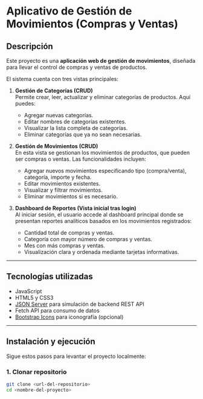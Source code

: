 # Aplicativo de Gestión de Movimientos (Compras y Ventas)

## Descripción

Este proyecto es una **aplicación web de gestión de movimientos**, diseñada para llevar el control de compras y ventas de productos.

El sistema cuenta con tres vistas principales:

1. **Gestión de Categorías (CRUD)**  
   Permite crear, leer, actualizar y eliminar categorías de productos. Aquí puedes:
   - Agregar nuevas categorías.
   - Editar nombres de categorías existentes.
   - Visualizar la lista completa de categorías.
   - Eliminar categorías que ya no sean necesarias.

2. **Gestión de Movimientos (CRUD)**  
   En esta vista se gestionan los movimientos de productos, que pueden ser compras o ventas. Las funcionalidades incluyen:
   - Agregar nuevos movimientos especificando tipo (compra/venta), categoría, importe y fecha.
   - Editar movimientos existentes.
   - Visualizar y filtrar movimientos.
   - Eliminar movimientos si es necesario.

3. **Dashboard de Reportes (Vista inicial tras login)**  
   Al iniciar sesión, el usuario accede al dashboard principal donde se presentan reportes analíticos basados en los movimientos registrados:
   - Cantidad total de compras y ventas.
   - Categoría con mayor número de compras y ventas.
   - Mes con más compras y ventas.
   - Visualización clara y ordenada mediante tarjetas informativas.

---

## Tecnologías utilizadas

- JavaScript 
- HTML5 y CSS3 
- [JSON Server](https://github.com/typicode/json-server) para simulación de backend REST API
- Fetch API para consumo de datos
- [Bootstrap Icons](https://icons.getbootstrap.com/) para iconografía (opcional)

---

## Instalación y ejecución

Sigue estos pasos para levantar el proyecto localmente:

### 1. Clonar repositorio

```bash
git clone <url-del-repositorio>
cd <nombre-del-proyecto>
